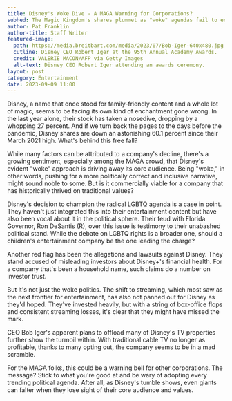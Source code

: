 ```yaml
---
title: Disney's Woke Dive - A MAGA Warning for Corporations?
subhed: The Magic Kingdom's shares plummet as "woke" agendas fail to enchant shareholders and MAGA supporters.
author: Pat Franklin
author-title: Staff Writer
featured-image: 
  path: https://media.breitbart.com/media/2023/07/Bob-Iger-640x480.jpg
  cutline: Disney CEO Robert Iger at the 95th Annual Academy Awards.
  credit: VALERIE MACON/AFP via Getty Images
  alt-text: Disney CEO Robert Iger attending an awards ceremony.
layout: post
category: Entertainment
date: 2023-09-09 11:00
---
```


Disney, a name that once stood for family-friendly content and a whole lot of magic, seems to be facing its own kind of enchantment gone wrong. In the last year alone, their stock has taken a nosedive, dropping by a whopping 27 percent. And if we turn back the pages to the days before the pandemic, Disney shares are down an astonishing 60.1 percent since their March 2021 high. What's behind this free fall?

While many factors can be attributed to a company's decline, there's a growing sentiment, especially among the MAGA crowd, that Disney's evident "woke" approach is driving away its core audience. Being "woke," in other words, pushing for a more politically correct and inclusive narrative, might sound noble to some. But is it commercially viable for a company that has historically thrived on traditional values?

Disney's decision to champion the radical LGBTQ agenda is a case in point. They haven't just integrated this into their entertainment content but have also been vocal about it in the political sphere. Their feud with Florida Governor, Ron DeSantis (R), over this issue is testimony to their unabashed political stand. While the debate on LGBTQ rights is a broader one, should a children's entertainment company be the one leading the charge? 

Another red flag has been the allegations and lawsuits against Disney. They stand accused of misleading investors about Disney+'s financial health. For a company that's been a household name, such claims do a number on investor trust.

But it's not just the woke politics. The shift to streaming, which most saw as the next frontier for entertainment, has also not panned out for Disney as they'd hoped. They've invested heavily, but with a string of box-office flops and consistent streaming losses, it's clear that they might have missed the mark.

CEO Bob Iger's apparent plans to offload many of Disney's TV properties further show the turmoil within. With traditional cable TV no longer as profitable, thanks to many opting out, the company seems to be in a mad scramble.

For the MAGA folks, this could be a warning bell for other corporations. The message? Stick to what you're good at and be wary of adopting every trending political agenda. After all, as Disney's tumble shows, even giants can falter when they lose sight of their core audience and values.
